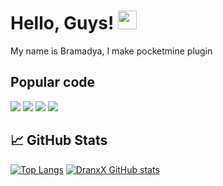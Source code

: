 <!-- More info, tips and tricks for making GitHub Profile README can be found in my article at https://towardsdatascience.com/build-a-stunning-readme-for-your-github-profile-9b80434fe5d7 -->
# Hello, Guys! <img src="https://raw.githubusercontent.com/MartinHeinz/MartinHeinz/master/wave.gif" width="30px">

My name is Bramadya, I make pocketmine plugin

## Popular code
![](https://img.shields.io/badge/OS-Linux-informational?style=flat&logo=linux&logoColor=white&color=2bbc8a)
![](https://img.shields.io/badge/Code-Python-informational?style=flat&logo=python&logoColor=white&color=2bbc8a)
![](https://img.shields.io/badge/Code-JavaScript-informational?style=flat&logo=javascript&logoColor=white&color=2bbc8a)
![](https://img.shields.io/badge/Code-php-informational?style=flat&logo=php&logoColor=white&color=2bbc8a)

## &#x1f4c8; GitHub Stats


<!-- Resources -->
<!-- Icons: https://simpleicons.org/ -->
<!-- GitHub Stats: https://github.com/anuraghazra/github-readme-stats -->
<!-- Emojis: https://emojipedia.org/emoji/ -->
<!-- HTML Emojis: https://www.fileformat.info/index.htm -->
<!-- Shields: https://shields.io/ -->
<!-- Awesome GitHub Profile README: https://github.com/abhisheknaiidu/awesome-github-profile-readme -->

[![Top Langs](https://github-readme-stats.vercel.app/api/top-langs/?username=BramadyaFKS&layout=compact)](https://github.com/BramadyaFKS/github-readme-stats)
[![DranxX GitHub stats](https://github-readme-stats.vercel.app/api?username=BramadyaFKS)](https://github.com/BramadyaFKS/github-readme-stats)
